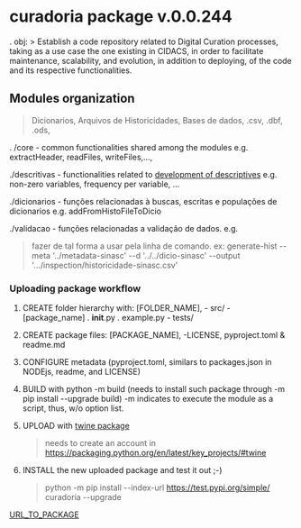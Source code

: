 # curadoria package v.0.0.244

. obj: 
	> Establish a code repository related to Digital Curation processes, taking as a use case the one existing in CIDACS, in order to facilitate maintenance, scalability, and evolution, in addition to deploying, of the code and its respective functionalities.

## Modules organization

> Dicionarios, Arquivos de Historicidades, Bases de dados,
	.csv, .dbf, .ods, 


. /core 
	- common functionalities shared among the modules 
		e.g. extractHeader, readFiles, writeFiles,...,

./descritivas
	- functionalities related to [development of descriptives](https://gabriellopes.github.io/cidacs-curadoria/)
		e.g. non-zero variables, frequency per variable, ...

./dicionarios
	- funções relacionadas à buscas, escritas e populações de dicionarios
		e.g. addFromHistoFileToDicio

./validacao
	- funções relacionadas a validação de dados.
		e.g. 


> fazer de tal forma a usar pela linha de comando.
	ex: generate-hist --meta '../metadata-sinasc' --d '../../dicio-sinasc' --output '.../inspection/historicidade-sinasc.csv'

### Uploading package workflow


1. CREATE folder hierarchy with:
	[FOLDER_NAME],
		- src/
			- [package_name]
				. __init__.py
				. example.py
		- tests/

2. CREATE package files:
	[PACKAGE_NAME],
		-LICENSE, pyproject.toml & readme.md

3. CONFIGURE metadata (pyproject.toml, similars to packages.json in NODEjs, readme, and LICENSE)

4. BUILD with python -m build (needs to install such package through -m pip install --upgrade build)
	-m indicates to execute the module as a script, thus, w/o option list.


5. UPLOAD with [twine package](https://packaging.python.org/en/latest/key_projects/#twine)
	> needs to create an account in <https://packaging.python.org/en/latest/key_projects/#twine>

6. INSTALL the new uploaded package and test it out ;-)

	> python -m pip install --index-url https://test.pypi.org/simple/ curadoria --upgrade    

[URL_TO_PACKAGE](https://test.pypi.org/project/cidacs-curadoria-example-package-22-08-2022/0.0.1/)

